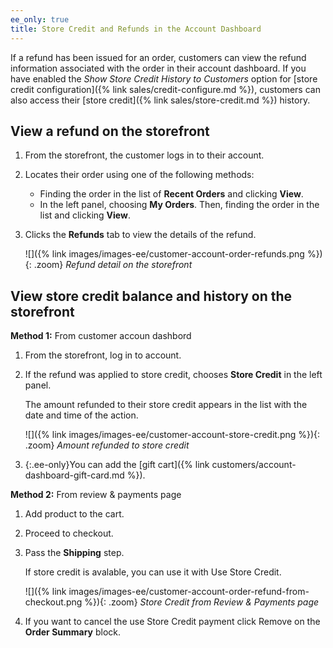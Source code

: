 ```yaml
---
ee_only: true
title: Store Credit and Refunds in the Account Dashboard
---
```


If a refund has been issued for an order, customers can view the refund information associated with the order in their account dashboard. If you have enabled the _Show Store Credit History to Customers_ option for [store credit configuration]({% link sales/credit-configure.md %}), customers can also access their [store credit]({% link sales/store-credit.md %}) history.

## View a refund on the storefront

1. From the storefront, the customer logs in to their account.

1. Locates their order using one of the following methods:

   - Finding the order in the list of **Recent Orders** and clicking **View**.
   - In the left panel, choosing **My Orders**. Then, finding the order in the list and clicking **View**.

1. Clicks the **Refunds** tab to view the details of the refund.

   ![]({% link images/images-ee/customer-account-order-refunds.png %}){: .zoom}
   _Refund detail on the storefront_

## View store credit balance and history on the storefront

**Method 1:** From customer accoun dashbord

1. From the storefront, log in to account.

1. If the refund was applied to store credit, chooses **Store Credit** in the left panel.

   The amount refunded to their store credit appears in the list with the date and time of the action.

   ![]({% link images/images-ee/customer-account-store-credit.png %}){: .zoom}
   _Amount refunded to store credit_

1. {:.ee-only}You can add the [gift cart]({% link customers/account-dashboard-gift-card.md %}).

**Method 2:** From review & payments page

1. Add product to the cart.

1. Proceed to checkout.

1. Pass the **Shipping** step.
   
   If store credit is avalable, you can use it with <span class="btn">Use Store Credit</span>.

   ![]({% link images/images-ee/customer-account-order-refund-from-checkout.png %}){: .zoom}
   _Store Credit from Review & Payments page_

1. If you want to cancel the use Store Credit payment click <span class="btn">Remove</span> on the **Order Summary** block.